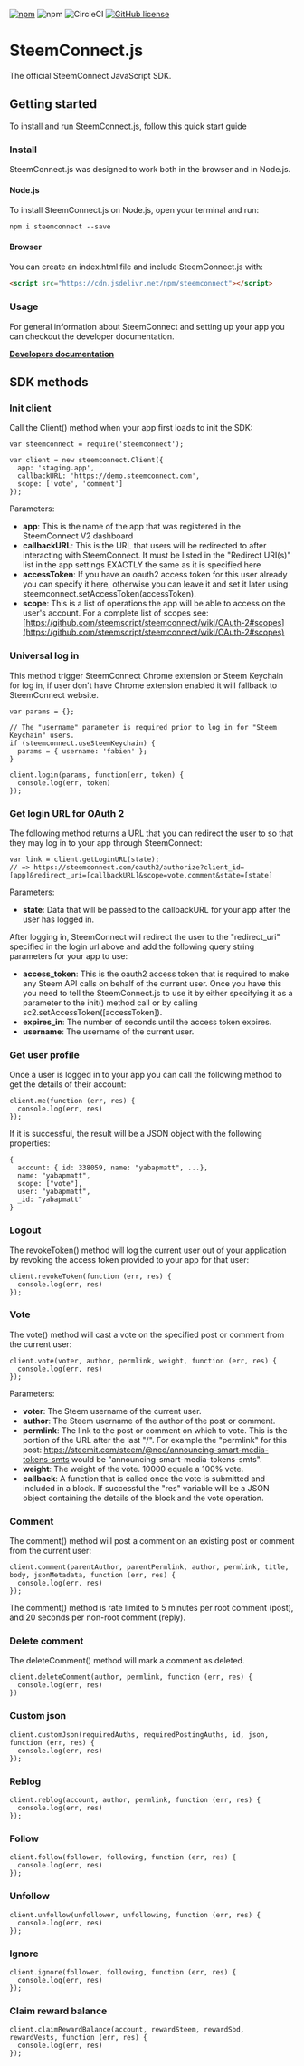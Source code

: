 [![npm](https://img.shields.io/npm/v/steemconnect.svg)](https://www.npmjs.com/package/steemconnect)
![npm](https://img.shields.io/npm/dm/steemconnect.svg)
![CircleCI](https://img.shields.io/circleci/project/github/steemscript/steemconnect.js.svg)
[![GitHub license](https://img.shields.io/badge/license-MIT-blue.svg)](https://raw.githubusercontent.com/steemscript/steemconnect.js/master/LICENSE)

# SteemConnect.js

The official SteemConnect JavaScript SDK.

## Getting started

To install and run SteemConnect.js, follow this quick start guide

### Install

SteemConnect.js was designed to work both in the browser and in Node.js.

#### Node.js
To install SteemConnect.js on Node.js, open your terminal and run:
```
npm i steemconnect --save
```

#### Browser

You can create an index.html file and include SteemConnect.js with:

```html
<script src="https://cdn.jsdelivr.net/npm/steemconnect"></script>
```

### Usage

For general information about SteemConnect and setting up your app you can checkout the developer documentation.

**[Developers documentation](https://beta.steemconnect.com/developers)**

## SDK methods

### Init client
Call the Client() method when your app first loads to init the SDK:
```
var steemconnect = require('steemconnect');

var client = new steemconnect.Client({
  app: 'staging.app',
  callbackURL: 'https://demo.steemconnect.com',
  scope: ['vote', 'comment']
});
```
Parameters:
- __app__: This is the name of the app that was registered in the SteemConnect V2 dashboard
- __callbackURL__: This is the URL that users will be redirected to after interacting with SteemConnect. It must be listed in the "Redirect URI(s)" list in the app settings EXACTLY the same as it is specified here
- __accessToken__: If you have an oauth2 access token for this user already you can specify it here, otherwise you can leave it and set it later using steemconnect.setAccessToken(accessToken).
- __scope__: This is a list of operations the app will be able to access on the user's account. For a complete list of scopes see: [https://github.com/steemscript/steemconnect/wiki/OAuth-2#scopes](https://github.com/steemscript/steemconnect/wiki/OAuth-2#scopes)

### Universal log in

This method trigger SteemConnect Chrome extension or Steem Keychain for log in, if user don't have Chrome extension enabled it will fallback to SteemConnect website.

```
var params = {};

// The "username" parameter is required prior to log in for "Steem Keychain" users.
if (steemconnect.useSteemKeychain) {
  params = { username: 'fabien' };
}

client.login(params, function(err, token) {
  console.log(err, token)
});
```

### Get login URL for OAuth 2
The following method returns a URL that you can redirect the user to so that they may log in to your app through SteemConnect:
```
var link = client.getLoginURL(state);
// => https://steemconnect.com/oauth2/authorize?client_id=[app]&redirect_uri=[callbackURL]&scope=vote,comment&state=[state]
```
Parameters:
- __state__: Data that will be passed to the callbackURL for your app after the user has logged in.

After logging in, SteemConnect will redirect the user to the "redirect_uri" specified in the login url above and add the following query string parameters for your app to use:
- __access_token__: This is the oauth2 access token that is required to make any Steem API calls on behalf of the current user. Once you have this you need to tell the SteemConnect.js to use it by either specifying it as a parameter to the init() method call or by calling sc2.setAccessToken([accessToken]).
- __expires_in__: The number of seconds until the access token expires.
- __username__: The username of the current user.

### Get user profile
Once a user is logged in to your app you can call the following method to get the details of their account:
```
client.me(function (err, res) {
  console.log(err, res)
});
```
If it is successful, the result will be a JSON object with the following properties:
```
{
  account: { id: 338059, name: "yabapmatt", ...},
  name: "yabapmatt",
  scope: ["vote"],
  user: "yabapmatt",
  _id: "yabapmatt"
}
```

### Logout
The revokeToken() method will log the current user out of your application by revoking the access token provided to your app for that user: 
```
client.revokeToken(function (err, res) {
  console.log(err, res)
});
```

### Vote
The vote() method will cast a vote on the specified post or comment from the current user:
```
client.vote(voter, author, permlink, weight, function (err, res) {
  console.log(err, res)
});
```
Parameters:
- __voter__: The Steem username of the current user.
- __author__: The Steem username of the author of the post or comment.
- __permlink__: The link to the post or comment on which to vote. This is the portion of the URL after the last "/". For example the "permlink" for this post: https://steemit.com/steem/@ned/announcing-smart-media-tokens-smts would be "announcing-smart-media-tokens-smts".
- __weight__: The weight of the vote. 10000 equale a 100% vote.
- __callback__: A function that is called once the vote is submitted and included in a block. If successful the "res" variable will be a JSON object containing the details of the block and the vote operation.

### Comment
The comment() method will post a comment on an existing post or comment from the current user:
```
client.comment(parentAuthor, parentPermlink, author, permlink, title, body, jsonMetadata, function (err, res) {
  console.log(err, res)
});
```
The comment() method is rate limited to 5 minutes per root comment (post), and 20 seconds per non-root comment (reply).

### Delete comment
The deleteComment() method will mark a comment as deleted.
```
client.deleteComment(author, permlink, function (err, res) {
  console.log(err, res)
})
```

### Custom json
```
client.customJson(requiredAuths, requiredPostingAuths, id, json, function (err, res) {
  console.log(err, res)
});
```

### Reblog
```
client.reblog(account, author, permlink, function (err, res) {
  console.log(err, res)
});
```

### Follow
```
client.follow(follower, following, function (err, res) {
  console.log(err, res)
});
```

### Unfollow
```
client.unfollow(unfollower, unfollowing, function (err, res) {
  console.log(err, res)
});
```

### Ignore
```
client.ignore(follower, following, function (err, res) {
  console.log(err, res)
});
```

### Claim reward balance
```
client.claimRewardBalance(account, rewardSteem, rewardSbd, rewardVests, function (err, res) {
  console.log(err, res)
});
```
